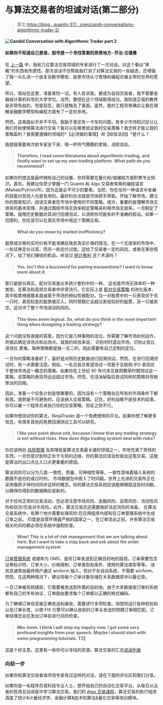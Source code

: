 # 与算法交易者的坦诚对话(第二部分)

> 原文:[https://blog . quantin STI . com/candy-conversations-algorithmic-trader-2/](https://blog.quantinsti.com/candid-conversations-algorithmic-trader-2/)

#### ![Candid Conversation with Algorithmic Trader part 2](../Images/74513e1ee92847ce05fcf2638fff9e97.png)

#### 如果你不知道自己是谁，股市是一个寻找答案的昂贵地方- **乔治·古德曼**

在 [上一篇](/candid-discussion-algorithmic-trader/) 中，我和几位算法交易领域的专家进行了一次对话，对这个看似“黑箱”的东西有所感悟。那次谈话不仅帮助我打消了对算法交易的一些疑虑，还增强了我一头扎进一个由复杂数学模型、股票市场头寸管理和编程灾难主宰的世界的愿望。

所以，我站在这里，准备冒险一试。有人告诉我，要成为自动交易者，我不需要金融或计算机科学的大学学位。当然，要想在这个领域取得成功，我知道正规的教育是非常有益的，但是现在，我只是触及了表面。虽然，我的工程背景确实让我在理解金融数学模型和编程方面有了一定的余地。

然而，这条路似乎并不平坦。我脑子里还有一卡车的问题。有多少市场知识足以让我们开始使用算法进行交易？我可以在哪里验证我的交易策略？我怎样才能让我的策略盈利？我需要遵循的领域的*【必须做的事情】*和*【经验法则】*是什么？

我想我需要再次和专家坐下来，喝一杯热气腾腾的拿铁，消除误会。

> #### Therefore, I read some literatures about algorithmic trading, and finally want to set up my own trading platform. What path do you recommend?

如果你的想法是最终拥有自己的设置，你将需要在量化和/或编程方面积累专业知识。首先，我建议你至少掌握一门 Quants 和 Algo 交易者常用的编程语言(Matlab/Python/R)，因为这是必不可少的要素。当然，你在任何一种语言中发展的技能对其他人也是有用的。最好的办法就是尽快把手弄脏。开始了解市场。建立你的图表知识。阅读交易者在市场中使用的不同策略。或许，重要的是理解市场无效率的基本原理，并通过围绕市场无效率制定策略来利用市场无效率。一旦制定了策略，就用历史数据对其进行回溯测试，以消除你可能有的不准确的假设。如果一切顺利，你应该可以在真实市场中用这个策略交易。

> #### What do you mean by market inefficiency?

股票或证券的实时价格不能准确反映其真实价值的情况。在一个无效率的市场中，一些证券定价过高，而另一些定价过低。这给了交易者一定的风险，或者在某些情况下，给了他们赚钱的机会。听说过 [统计套利](/statistical-arbitrage/) 这个术语吗？

> #### Yes. Isn't this a buzzword for pairing transactions? I want to know more about it.

那只是部分真实。配对交易是众多统计套利中的一种。 这也是市场无效率的一种类型。在算法和高频交易者中非常流行，它实际上是 [配对交易策略](/incorrect-notions-statistical-arbitrage/) 的进化版本，其中股票根据基本面或基于市场的相似性被配对。当一对股票中的一只表现优于另一只时，表现较差的股票被买入，同时预期它会超过表现较好的股票，另一只被卖空。这对冲了整个市场波动的风险。

> #### This does seem logical. So, what do you think is the most important thing when designing a trading strategy?

这个问题没有直接的答案，因为它是几种事物的混合。你需要了解市场如何运作，并据此确定进场点和出场点。就我的经验来说， 识别何时退出市场，识别止损比进场位 更难。每种策略都是独一无二的，因此需要有自己定制的定位。

一旦你的策略准备好了，最好是[](/backtesting/)对照历史数据进行回溯测试。然而，在进行回溯测试时，有一点需要注意。例如，一名交易员希望测试一项基于互联网 IPO 表现优于整体市场这一概念的策略。如果你在上世纪 90 年代末互联网繁荣时期测试这一策略，该策略的表现将远远超过市场。然而，在泡沫破裂后尝试同样的策略将导致惨淡的回报。

因此，准备一个应急计划是很重要的，因为没有一个策略会在所有的市场条件下都有效。提款是不可避免的，应该纳入交易策略。记住，好的战略不是技术的奴隶。你可以雇一个程序员来执行你的交易策略，但反之则不行。

如果你想测试你的算法，NinjaTrader 是一个免费使用的平台。如果你想了解更多信息，有很多其他的免费回溯测试工具可以研究。

> #### I like your point about exit, because I know that any trading strategy is not without risks. How does Algo trading system deal with risks?

你应该明白 [风险管理](/changing-trends-in-trading-risk-management/) 及其降低是算法交易最关键的领域之一。市场充满了奇怪的东西，一旦你意识到你正处于亏损的边缘，你的算法应该会检查出这笔交易。这就是算法的出口点比入口点更重要的原因。

算法风险可以分为几类:一致性、质量、可伸缩性等等。一致性意味着输入系统的数据不是旧的或过时的。 市场数据包中嵌入了时间戳。世界上先进的交易所正在采用像原子钟时间同步这样的概念。你的算法交易系统应该能够跟踪这些时间戳，以确保你得到的数据确实是新的。

对于任何正常的交易活动，您必须注意市场风险、金融风险、监管风险、流动性风险和信贷/交易对手风险。此外，算法交易员还需要做好法定风险的准备。 在算法交易系统中，有两个地方需要处理风险:在应用程序内部和在订单管理系统中生成订单之前。 印度是监管环境最严格的国家之一，在订单流出之前，许多算法交易相关的风险都必须在系统中强制检查。

> #### **Wow! This is a lot of risk management that we are talking about here. But I want to take a step back and ask about the order management system**

[订单管理系统](/automated-trading-order-management-system/) 或被称为 OMS，是将订单发送到正确目的地的路径。订单需要包含证券标识符、订单大小、价格限制、订单类型和条件、使用的算法类型等等。 该信息通常由最终用户通过 winform 输入，但对于全自动系统，不需要 winform，然而，在这两种情况下，建议将每个订单对象存储在关系数据库中以备记录。

一旦订单被系统捕获，它需要被发送到所需的目的地。由于大多数接收订单的系统都有自己的专有协议，订单路由要求每个订单都以正确的格式编码。

为了确保订单信息被正确发送和接收，需要进行多项检查。场馆将运行各种校验和以及订单长度，以便 FIX 引擎可以确认收到的订单与发送的预期订单相匹配。订单经理还会在发出订单前进行风险检查。

> #### **Mm-hmm. I think I will stop my inquiry now. I got some very profound insights from your speech. Maybe I should start with some programming tutorials.** T3】

这是个好主意。这里有一些你可以寻找的资源。算法交易的汇总[阅读列表](/essential-books-algorithmic-trading/)

### **向前一步**

如果你和算法交易者或市场专家有过这样的对话，请在下面的评论区和我们分享。

如果你是一名程序员或科技专业人士，想开始自己的自动化交易平台。从每日从业者的现场互动讲座中学习算法交易。我们的 [Algo 交易课程](https://www.quantinsti.com/epat/)，算法交易的执行程序涵盖了统计&计量经济学、金融计算&技术和算法&量化交易等培训模块。